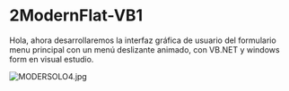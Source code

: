 # 2ModernFlat-VB1
Hola, ahora desarrollaremos la interfaz gráfica de usuario del formulario menu principal con un menú deslizante animado, con VB.NET y windows form en visual estudio.

![MODERSOLO4.jpg](https://i.postimg.cc/T1Ny0P9R/MODERSOLO4.jpg)
